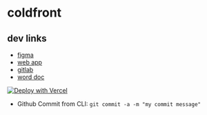 # coldfront

## dev links
* [figma](https://www.figma.com/file/4YKSRrpRrl1zPKPdj4LwZT/UI%2FUX-Ideation?node-id=0%3A1&t=QFcSGKBKnQz8KMkr-0)
* [web app](https://coldfrontanalytics.web.app/)
* [gitlab](https://git.uark.edu/mstang/coldfront/-/wikis/home)
* [word doc](https://uark-my.sharepoint.com/:w:/g/personal/rmt019_uark_edu/EVeCtVPPRJJDtaBKlcYxSmUBnxIZ3L3mNdHZM-Ge21Szww?e=4%3AwKx2CP&at=9)


[![Deploy with Vercel](https://vercel.com/button)](https://coldfront.vercel.app/)

* Github Commit from CLI: ```git commit -a -m "my commit message"```

